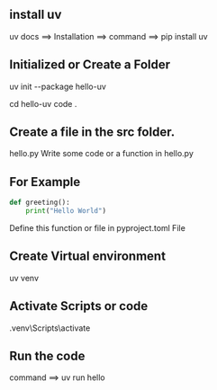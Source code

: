 ## install uv
uv docs ==> Installation ==> command ==> pip install uv


## Initialized or Create a Folder
uv init --package hello-uv


cd hello-uv
code .

## Create a file in the src folder.
hello.py
Write some code or a function in hello.py

## For Example
```python 
def greeting():
    print("Hello World")
```
Define this function or file in pyproject.toml File

## Create Virtual environment
uv venv

## Activate Scripts or code
.venv\Scripts\activate

## Run the code
command ==> uv run hello